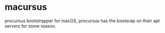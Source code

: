 # macursus
procursus bootstrapper for macOS, procursus has the bootsrap on their apt servers for some reason.

